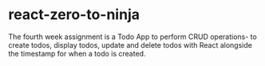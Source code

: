 # react-zero-to-ninja

The fourth week assignment is a Todo App to perform CRUD operations- to create todos, display todos, update and delete todos with React alongside the timestamp for when a todo is created. 
